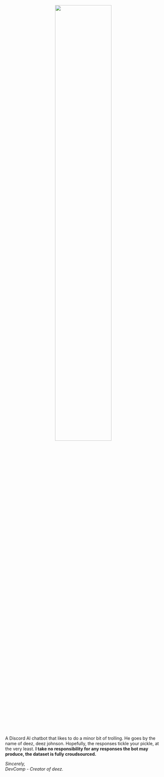 <div align="center">
  <img width="60%" src="https://user-images.githubusercontent.com/74418041/218944322-bff43825-8d9c-4c74-be89-e4aec2dade4d.png" />
</div>

A Discord AI chatbot that likes to do a minor bit of trolling. He goes by the name of deez, deez johnson. Hopefully, the responses tickle your pickle, at the very least. **I take no responsibility for any responses the bot may produce, the dataset is fully croudsourced.**

*Sincerely,
<br>
DevComp - Creator of deez.*

